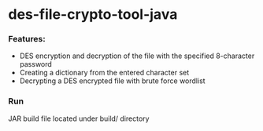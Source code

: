 # des-file-crypto-tool-java

### Features:
- DES encryption and decryption of the file with the specified 8-character password  
- Creating a dictionary from the entered character set  
- Decrypting a DES encrypted file with brute force wordlist  

### Run

JAR build file located under build/ directory  
